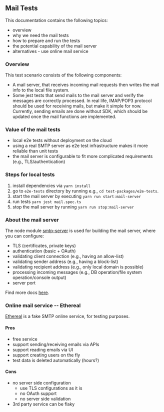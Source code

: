 ## Mail Tests
This documentation contains the following topics:
- overview
- why we need the mail tests
- how to prepare and run the tests
- the potential capability of the mail server
- alternatives - use online mail service

### Overview
This test scenario consists of the following components:
- A mail server, that receives incoming mail requests then writes the mail info to the local file system.
- Some jest tests that send mails to the mail server and verify the messages are correctly processed. 
In real life, IMAP/POP3 protocol should be used for receiving mails, but make it simple for now.
Currently, sending emails are done without SDK, which should be updated once the mail functions are implemented.

### Value of the mail tests
- local e2e tests without deployment on the cloud
- using a real SMTP server as e2e test infrastructure makes it more reliable than unit tests
- the mail server is configurable to fit more complicated requirements (e.g., TLS/authentication)

### Steps for local tests
1. install dependencies via `yarn install`
1. go to `e2e-tests` directory by running e.g., `cd test-packages/e2e-tests`.
1. start the mail server by executing `yarn run start:mail-server`
1. run tests `yarn jest mail.spec.ts`
1. stop the mail server by running `yarn run stop:mail-server`

### About the mail server
The node module [smtp-server](https://www.npmjs.com/package/smtp-server) is used for building the mail server, where you can configure:
- TLS (certificates, private keys)
- authentication (basic + OAuth)
- validating client connection (e.g., having an allow-list)
- validating sender address (e.g., having a block-list)
- validating recipient address (e.g., only local domain is possible)
- processing incoming messages (e.g., DB operation/file system operation/console output)
- server port

Find more docs [here](https://nodemailer.com/extras/smtp-server/).

### Online mail service -- Ethereal
[Ethereal](https://ethereal.email) is a fake SMTP online service, for testing purposes.

#### Pros
- free service
- support sending/receiving emails via APIs
- support reading emails via UI
- support creating users on the fly
- test data is deleted automatically (hours?)

#### Cons
- no server side configuration
  - use TLS configurations as it is
  - no OAuth support 
  - no server side validation
- 3rd party service can be flaky

